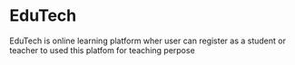 # EduTech
EduTech is online learning platform wher user can register as a student or teacher to used this platfom for teaching perpose
